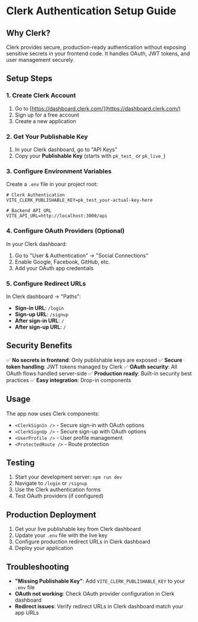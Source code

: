# Clerk Authentication Setup Guide

## Why Clerk?
Clerk provides secure, production-ready authentication without exposing sensitive secrets in your frontend code. It handles OAuth, JWT tokens, and user management securely.

## Setup Steps

### 1. Create Clerk Account
1. Go to [https://dashboard.clerk.com/](https://dashboard.clerk.com/)
2. Sign up for a free account
3. Create a new application

### 2. Get Your Publishable Key
1. In your Clerk dashboard, go to "API Keys"
2. Copy your **Publishable Key** (starts with `pk_test_` or `pk_live_`)

### 3. Configure Environment Variables
Create a `.env` file in your project root:

```env
# Clerk Authentication
VITE_CLERK_PUBLISHABLE_KEY=pk_test_your-actual-key-here

# Backend API URL
VITE_API_URL=http://localhost:3000/api
```

### 4. Configure OAuth Providers (Optional)
In your Clerk dashboard:
1. Go to "User & Authentication" → "Social Connections"
2. Enable Google, Facebook, GitHub, etc.
3. Add your OAuth app credentials

### 5. Configure Redirect URLs
In Clerk dashboard → "Paths":
- **Sign-in URL**: `/login`
- **Sign-up URL**: `/signup`
- **After sign-in URL**: `/`
- **After sign-up URL**: `/`

## Security Benefits

✅ **No secrets in frontend**: Only publishable keys are exposed
✅ **Secure token handling**: JWT tokens managed by Clerk
✅ **OAuth security**: All OAuth flows handled server-side
✅ **Production ready**: Built-in security best practices
✅ **Easy integration**: Drop-in components

## Usage

The app now uses Clerk components:
- `<ClerkSignIn />` - Secure sign-in with OAuth options
- `<ClerkSignUp />` - Secure sign-up with OAuth options
- `<UserProfile />` - User profile management
- `<ProtectedRoute />` - Route protection

## Testing

1. Start your development server: `npm run dev`
2. Navigate to `/login` or `/signup`
3. Use the Clerk authentication forms
4. Test OAuth providers (if configured)

## Production Deployment

1. Get your live publishable key from Clerk dashboard
2. Update your `.env` file with the live key
3. Configure production redirect URLs in Clerk dashboard
4. Deploy your application

## Troubleshooting

- **"Missing Publishable Key"**: Add `VITE_CLERK_PUBLISHABLE_KEY` to your `.env` file
- **OAuth not working**: Check OAuth provider configuration in Clerk dashboard
- **Redirect issues**: Verify redirect URLs in Clerk dashboard match your app URLs



















